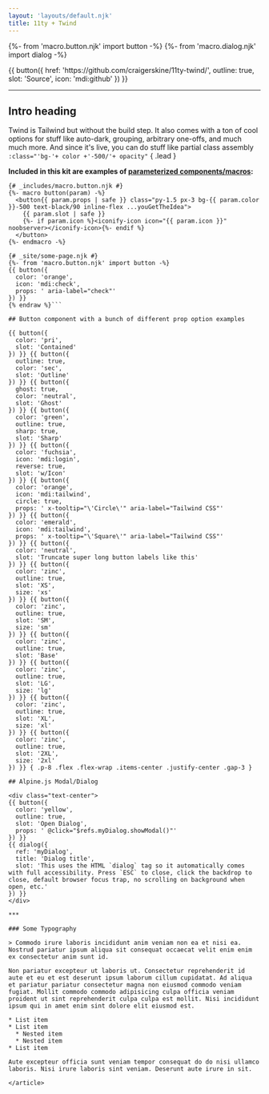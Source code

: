 ```yaml
---
layout: 'layouts/default.njk'
title: 11ty + Twind
---
```


{%- from 'macro.button.njk' import button -%}
{%- from 'macro.dialog.njk' import dialog -%}

<p class="mb-12 text-center">{{ button({
  href: 'https://github.com/craigerskine/11ty-twind/',
  outline: true,
  slot: 'Source',
  icon: 'mdi:github'
}) }}</p>

<article class="{{ site.prose }}">

***

## Intro heading

Twind is Tailwind but without the build step. It also comes with a ton of cool options for stuff like auto-dark, grouping, arbitrary one-offs, and much much more. And since it's live, you can do stuff like partial class assembly `:class="'bg-'+ color +'-500/'+ opacity"` { .lead }

**Included in this kit are examples of [parameterized components/macros](https://github.com/craigerskine/11ty-twind/blob/main/_site/_includes/macro.button.njk):**

```twig{% raw %}
{# _includes/macro.button.njk #}
{%- macro button(param) -%}
  <button{{ param.props | safe }} class="py-1.5 px-3 bg-{{ param.color }}-500 text-black/90 inline-flex ...youGetTheIdea">
    {{ param.slot | safe }}
    {%- if param.icon %}<iconify-icon icon="{{ param.icon }}" noobserver></iconify-icon>{%- endif %}
  </button>
{%- endmacro -%}

{# _site/some-page.njk #}
{%- from 'macro.button.njk' import button -%}
{{ button({
  color: 'orange',
  icon: 'mdi:check',
  props: ' aria-label="check"'
}) }}
{% endraw %}```

## Button component with a bunch of different prop option examples

{{ button({
  color: 'pri',
  slot: 'Contained'
}) }} {{ button({
  outline: true,
  color: 'sec',
  slot: 'Outline'
}) }} {{ button({
  ghost: true,
  color: 'neutral',
  slot: 'Ghost'
}) }} {{ button({
  color: 'green',
  outline: true,
  sharp: true,
  slot: 'Sharp'
}) }} {{ button({
  color: 'fuchsia',
  icon: 'mdi:login',
  reverse: true,
  slot: 'w/Icon'
}) }} {{ button({
  color: 'orange',
  icon: 'mdi:tailwind',
  circle: true,
  props: ' x-tooltip="\'Circle\'" aria-label="Tailwind CSS"'
}) }} {{ button({
  color: 'emerald',
  icon: 'mdi:tailwind',
  props: ' x-tooltip="\'Square\'" aria-label="Tailwind CSS"'
}) }} {{ button({
  color: 'neutral',
  slot: 'Truncate super long button labels like this'
}) }} {{ button({
  color: 'zinc',
  outline: true,
  slot: 'XS',
  size: 'xs'
}) }} {{ button({
  color: 'zinc',
  outline: true,
  slot: 'SM',
  size: 'sm'
}) }} {{ button({
  color: 'zinc',
  outline: true,
  slot: 'Base'
}) }} {{ button({
  color: 'zinc',
  outline: true,
  slot: 'LG',
  size: 'lg'
}) }} {{ button({
  color: 'zinc',
  outline: true,
  slot: 'XL',
  size: 'xl'
}) }} {{ button({
  color: 'zinc',
  outline: true,
  slot: '2XL',
  size: '2xl'
}) }} { .p-8 .flex .flex-wrap .items-center .justify-center .gap-3 }

## Alpine.js Modal/Dialog

<div class="text-center">
{{ button({
  color: 'yellow',
  outline: true,
  slot: 'Open Dialog',
  props: ' @click="$refs.myDialog.showModal()"'
}) }}
{{ dialog({
  ref: 'myDialog',
  title: 'Dialog title',
  slot: 'This uses the HTML `dialog` tag so it automatically comes with full accessibility. Press `ESC` to close, click the backdrop to close, default browser focus trap, no scrolling on background when open, etc.'
}) }}
</div>

***

### Some Typography

> Commodo irure laboris incididunt anim veniam non ea et nisi ea. Nostrud pariatur ipsum aliqua sit consequat occaecat velit enim enim ex consectetur anim sunt id.

Non pariatur excepteur ut laboris ut. Consectetur reprehenderit id aute et eu et est deserunt ipsum laborum cillum cupidatat. Ad aliqua et pariatur pariatur consectetur magna non eiusmod commodo veniam fugiat. Mollit commodo commodo adipisicing culpa officia veniam proident ut sint reprehenderit culpa culpa est mollit. Nisi incididunt ipsum qui in amet enim sint dolore elit eiusmod est.

* List item
* List item
  * Nested item
  * Nested item
* List item

Aute excepteur officia sunt veniam tempor consequat do do nisi ullamco laboris. Nisi irure laboris sint veniam. Deserunt aute irure in sit.

</article>
